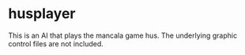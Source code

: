 # husplayer
This is an AI that plays the mancala game hus. The underlying graphic control files are not included. 
